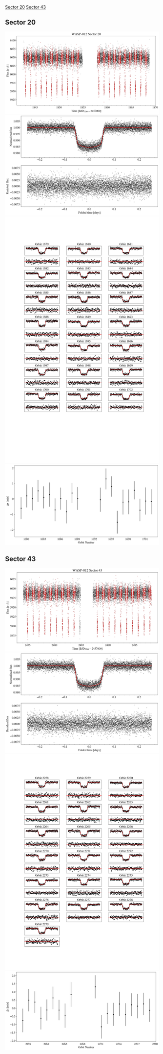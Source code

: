 [Sector 20](#sector20)
[Sector 43](#sector43)

<a name = "sector20"></a>
## Sector 20
![alt text](/tt/WASP-012_Sector_20/WASP-012_Sector_20_a_TimeSeries.png)
![alt text](/tt/WASP-012_Sector_20/WASP-012_Sector_20_b_FoldedLightCurve.png)
![alt text](/tt/WASP-012_Sector_20/WASP-012_Sector_20_b_IndividualTransitsWithFit.png)
![alt text](/tt/WASP-012_Sector_20/WASP-012_Sector_20_c_TimingResiduals.png)

<a name = "sector43"></a>
## Sector 43
![alt text](/tt/WASP-012_Sector_43/WASP-012_Sector_43_a_TimeSeries.png)
![alt text](/tt/WASP-012_Sector_43/WASP-012_Sector_43_b_FoldedLightCurve.png)
![alt text](/tt/WASP-012_Sector_43/WASP-012_Sector_43_b_IndividualTransitsWithFit.png)
![alt text](/tt/WASP-012_Sector_43/WASP-012_Sector_43_c_TimingResiduals.png)

